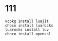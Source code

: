 # 111

    vcpkg install luajit
    choco install luarocks
    luarocks install luv
    choco install openssl